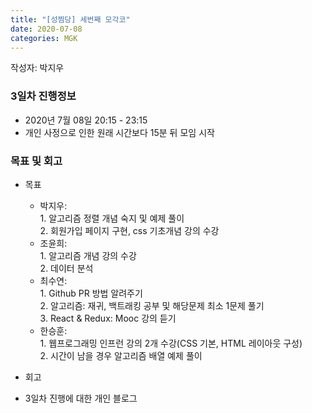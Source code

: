 ```yaml
---
title: "[성찜당] 세번째 모각코"
date: 2020-07-08
categories: MGK
--- 
```


작성자: 박지우

### 3일차 진행정보  


+ 2020년 7월 08일 20:15 - 23:15  
+ 개인 사정으로 인한 원래 시간보다 15분 뒤 모임 시작

### 목표 및 회고  
+ 목표  
  - 박지우:   
        1. 알고리즘 정렬 개념 숙지 및 예제 풀이    
        2. 회원가입 페이지 구현, css 기초개념 강의 수강  
  - 조윤희:   
        1. 알고리즘 개념 강의 수강   
        2. 데이터 분석    
  - 최수연:   
        1. Github PR 방법 알려주기   
        2. 알고리즘: 재귀, 백트래킹 공부 및 해당문제 최소 1문제 풀기    
        3. React & Redux: Mooc 강의 듣기      
  - 한승훈:   
        1. 웹프로그래밍 인프런 강의 2개 수강(CSS 기본, HTML 레이아웃 구성)   
        2. 시간이 남을 경우 알고리즘 배열 예제 풀이 
  
+ 회고  
  
 
+ 3일차 진행에 대한 개인 블로그  
  

